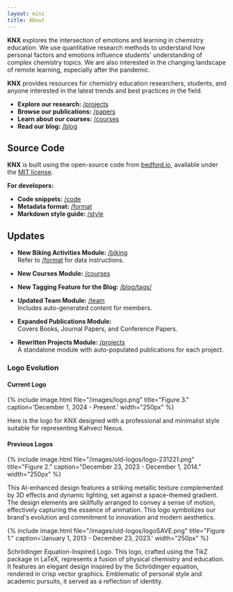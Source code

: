 ```yaml
---
layout: misc
title: About
---
```


**<span class="knx"><span class="k">K</span><span class="nx">NX</span></span>** explores the intersection of emotions and learning in chemistry education. We use quantitative research methods to understand how personal factors and emotions influence students' understanding of complex chemistry topics. We are also interested in the changing landscape of remote learning, especially after the pandemic.

**<span class="knx"><span class="k">K</span><span class="nx">NX</span></span>** provides resources for chemistry education researchers, students, and anyone interested in the latest trends and best practices in the field.

* **Explore our research:** [/projects](/projects)
* **Browse our publications:** [/papers](/papers)
* **Learn about our courses:** [/courses](/courses)
* **Read our blog:** [/blog](/blog)

## Source Code

**<span class="knx"><span class="k">K</span><span class="nx">NX</span></span>** is built using the open-source code from [bedford.io](https://github.com/blab/blotter), available under the [MIT license](https://github.com/blab/blotter#license).

**For developers:**

* **Code snippets:** [/code](/code)
* **Metadata format:** [/format](/format)
* **Markdown style guide:** [/style](/style)


## Updates

- **New Biking Activities Module:** [/biking](/biking)  
  Refer to [/format](/format) for data instructions.

- **New Courses Module:** [/courses](/courses)

- **New Tagging Feature for the Blog:** [/blog/tags/](/blog/tags/)

- **Updated Team Module:** [/team](/team)  
  Includes auto-generated content for members.

- **Expanded Publications Module:**  
  Covers Books, Journal Papers, and Conference Papers.

- **Rewritten Projects Module:** [/projects](/projects)  
  A standalone module with auto-populated publications for each project.


### Logo Evolution

#### Current Logo

{% include image.html
file="/images/logo.png"
title="Figure 3."
caption='December 1, 2024 - Present.'
width="250px"
%}

Here is the logo for <span class="knx"><span class="k">K</span><span class="nx">NX</span></span> designed with a professional and minimalist style suitable for representing Kahveci Nexus.

#### Previous Logos

{% include image.html
file="/images/old-logos/logo-231221.png"
title="Figure 2."
caption="December 23, 2023 - December 1, 2014."
width="250px"
%}

This AI-enhanced design features a striking metallic texture complemented by 3D effects and dynamic lighting, set against a space-themed gradient. The design elements are skillfully arranged to convey a sense of motion, effectively capturing the essence of animation. This logo symbolizes our brand's evolution and commitment to innovation and modern aesthetics.

{% include image.html
file="/images/old-logos/logoSAVE.png"
title="Figure 1."
caption='January 1, 2013 - December 23, 2023.'
width="250px"
%}

Schrödinger Equation-Inspired Logo. This logo, crafted using the TikZ package in LaTeX, represents a fusion of physical chemistry and education. It features an elegant design inspired by the Schrödinger equation, rendered in crisp vector graphics. Emblematic of personal style and academic pursuits, it served as a reflection of identity.